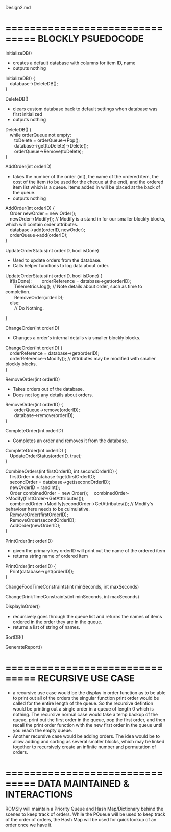 Design2.md

===============================
BLOCKLY PSUEDOCODE
===============================

InitializeDB()
- creates a default database with columns for item ID, name
- outputs nothing

InitializeDB() { <br>
&emsp;database->DeleteDB(); <br>
} 

DeleteDB()
- clears custom database back to default settings when database was first initialized
- outputs nothing

DeleteDB() { <br>
&emsp;while orderQueue not empty: <br>
&emsp;&emsp;toDelete = orderQueue->Pop(); <br>
&emsp;&emsp;database->get(toDelete)->Delete(); <br>
&emsp;&emsp;orderQueue->Remove(toDelete); <br>
}

AddOrder(int orderID) 
- takes the number of the order (int), the name of the ordered item, the cost of the item (to be used for the cheque at the end), and the ordered item list which is a queue. Items added in will be placed at the back of the queue.
- outputs nothing

AddOrder(int orderID) { <br>
&emsp;Order newOrder = new Order(); <br>
&emsp;newOrder->Modify(); // Modify is a stand in for our smaller blockly blocks, which will contain order attributes. <br>
&emsp;database->add(orderID, newOrder); <br>
&emsp;orderQueue->add(orderID); <br>
}

UpdateOrderStatus(int orderID, bool isDone)
- Used to update orders from the database. 
- Calls helper functions to log data about order.

UpdateOrderStatus(int orderID, bool isDone) { <br>
&emsp;if(isDone):
&emsp;&emsp;orderReference = database->get(orderID); <br>
&emsp;&emsp;Telemetrics.log(); // Note details about order, such as time to completion. <br>
&emsp;&emsp;RemoveOrder(orderID); <br>
&emsp;else: <br>
&emsp;&emsp;// Do Nothing. <br>

}

ChangeOrder(int orderID)
- Changes a order's internal details via smaller blockly blocks.

ChangeOrder(int orderID) { <br>
&emsp;orderReference = database->get(orderID); <br>
&emsp;orderReference->Modify(); // Attributes may be modified with smaller blockly blocks. <br>
}


RemoveOrder(int orderID)
- Takes orders out of the database.
- Does not log any details about orders.

RemoveOrder(int orderID) { <br>
&emsp;&emsp;orderQueue->remove(orderID); <br>
&emsp;&emsp;database->remove(orderID); <br>
}

CompleteOrder(int orderID)
- Completes an order and removes it from the database.

CompleteOrder(int orderID) { <br>
&emsp;UpdateOrderStatus(orderID, true); <br>
}

CombineOrders(int firstOrderID, int secondOrderID) { <br>
&emsp;firstOrder = database->get(firstOrderID); <br>
&emsp;secondOrder = database->get(secondOrderID); <br>
&emsp;newOrderID = randInt(); <br>
&emsp;Order combinedOrder = new Order();
&emsp;combinedOrder->Modify(firstOrder->GetAtttributes()); <br>
&emsp;combinedOrder->Modify(secondOrder->GetAttributes()); // Modify's behaviour here needs to be culmulative. <br>
&emsp;RemoveOrder(firstOrderID); <br>
&emsp;RemoveOrder(secondOrderID); <br>
&emsp;AddOrder(newOrderID); <br>
}

PrintOrder(int orderID)
- given the primary key orderID will print out the name of the ordered item
- returns string name of ordered item

PrintOrder(int orderID) { <br>
&emsp;Print(database->get(orderID)); <br>
}

ChangeFoodTimeConstraints(int minSeconds, int maxSeconds)


ChangeDrinkTimeConstraints(int minSeconds, int maxSeconds)


DisplayInOrder()
- recursively goes through the queue list and returns the names of items ordered in the order they are in the queue.
- returns a list of string of names.

SortDB()


GenerateReport()


===============================
RECURSIVE USE CASE
===============================

- a recursive use case would be the display in order function as to be able to print out all of the orders the singular function print order would be called for the entire length of the queue. So the recursive defintion would be printing out a single order in a queue of length 0 which is nothing. The recursive normal case would take a temp backup of the queue, print out the first order in  the queue, pop the first order, and then recall the print order function with the new first order in the queue until you reach the empty queue.
- Another recursive case would be adding orders. The idea would be to allow adding and sorting as several smaller blocks, which may be linked together to recursively create an infinite number and permutation of orders.

===============================
DATA MAINTAINED & INTERACTIONS
===============================

ROMSly will maintain a Priority Queue and Hash Map/Dictionary behind the scenes to keep track of orders. While the PQueue will be used to keep track of the order of orders, the Hash Map will be used for quick lookup of an order once we have it. 

